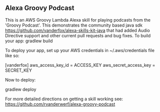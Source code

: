 Alexa Groovy Podcast
--------------------

This is an AWS Groovy Lambda Alexa skill for playing podcasts from the 'Groovy Podcast'. 
This demonstrates the community based java sdk https://github.com/vanderfox/alexa-skills-kit-java that had added Audio Directive support and other current pull requests and bug fixes.
To build your app:
gradlew build

To deploy your app, set up your AWS credentials in ~/.aws/credentials file like so:

[vanderfox]
aws_access_key_id = ACCESS_KEY
aws_secret_access_key = SECRET_KEY

Now to deploy:

gradlew deploy


For more detailed directions on getting a skill working see:
https://github.com/rvanderwerf/alexa-groovy-podcast
